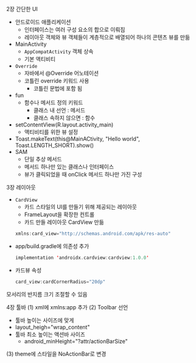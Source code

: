 2장 간단한 UI
- 안드로이드 애플리케이션
  - 인터페이스는 여러 구성 요소의 합으로 이뤄짐
  - 레이아웃 객체와 뷰 객체들이 계층적으로 배열되어 하나의 콘텐츠 뷰를 만듦
- MainActivity
  - `AppCompatActivity` 객체 상속
  - 기본 액티비티
- `Override`
  - 자바에서 @Override 어노테이션
  - 코틀린 override 키워드 사용
	- 코틀린 문법에 포함 됨
- fun
  - 함수나 메서드 정의 키워드
    - 클래스 내 선언 : 메서드
    - 클래스 속하지 않으면 : 함수
- setContentView(R.layout.activity_main)
  - 액티비티를 위한 뷰 설정
- Toast.makeText(this@MainACtivity, "Hello world", Toast.LENGTH_SHORT).show()
- SAM
  - 단일 추상 메서드
  - 메서드 하나만 있는 클래스나 인터페이스
  - 뷰가 클릭되었을 때 onClick 메서드 하나만 가진 구성

3장 레이아웃
- `CardView`
  - 카드 스타일의 UI를 만들기 위해 제공되는 레이아웃
  - FrameLayout을 확장한 컨트롤
  - 카드 만들 레이아웃 CardView 만듦
  ```kotlin
  xmlns:card_view="http://schemas.android.com/apk/res-auto"
  ```
- app/build.gradle에 의존성 추가
  ```kotlin
  implementation 'androidx.cardview:cardview:1.0.0'
  ```
- 카드뷰 속성
  ```kotlin
  card_view:cardCornerRadius="20dp"
  ```
모서리의 반지름 크기 조절할 수 있음

4장 툴바
(1) xml에 xmlns:app 추가
(2) Toolbar 선언
  - 툴바 높이는 사이즈에 맞게
  - layout_heigh="wrap_content"
  - 툴바 최소 높이는 액션바 사이즈
    - android_minHeight="?attr/actionBarSize"

(3) theme에 스타일을 NoActionBar로 변경
